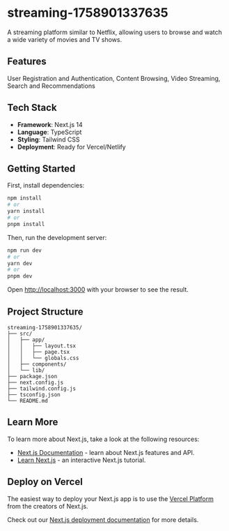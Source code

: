 # streaming-1758901337635

A streaming platform similar to Netflix, allowing users to browse and watch a wide variety of movies and TV shows.

## Features

User Registration and Authentication, Content Browsing, Video Streaming, Search and Recommendations

## Tech Stack

- **Framework**: Next.js 14
- **Language**: TypeScript
- **Styling**: Tailwind CSS
- **Deployment**: Ready for Vercel/Netlify

## Getting Started

First, install dependencies:

```bash
npm install
# or
yarn install
# or
pnpm install
```

Then, run the development server:

```bash
npm run dev
# or
yarn dev
# or
pnpm dev
```

Open [http://localhost:3000](http://localhost:3000) with your browser to see the result.

## Project Structure

```
streaming-1758901337635/
├── src/
│   ├── app/
│   │   ├── layout.tsx
│   │   ├── page.tsx
│   │   └── globals.css
│   ├── components/
│   └── lib/
├── package.json
├── next.config.js
├── tailwind.config.js
├── tsconfig.json
└── README.md
```

## Learn More

To learn more about Next.js, take a look at the following resources:

- [Next.js Documentation](https://nextjs.org/docs) - learn about Next.js features and API.
- [Learn Next.js](https://nextjs.org/learn) - an interactive Next.js tutorial.

## Deploy on Vercel

The easiest way to deploy your Next.js app is to use the [Vercel Platform](https://vercel.com/new?utm_medium=default-template&filter=next.js&utm_source=create-next-app&utm_campaign=create-next-app-readme) from the creators of Next.js.

Check out our [Next.js deployment documentation](https://nextjs.org/docs/deployment) for more details.

